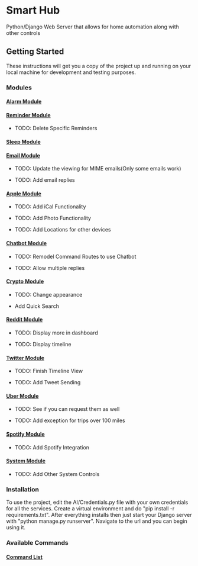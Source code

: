 # Smart Hub

Python/Django Web Server that allows for home automation along with other controls

## Getting Started

These instructions will get you a copy of the project up and running on your local machine for development and testing purposes.

### Modules

#### [Alarm Module](alarm-module.md)

#### [Reminder Module](reminder-module.md)

* TODO: Delete Specific Reminders

#### [Sleep Module](sleep-module.md)

#### [Email Module](email-module.md)

* TODO: Update the viewing for MIME emails(Only some emails work)

* TODO: Add email replies

#### [Apple Module](apple-module.md)

* TODO: Add iCal Functionality

* TODO: Add Photo Functionality

* TODO: Add Locations for other devices

#### [Chatbot Module](chatbot-module.md)

* TODO: Remodel Command Routes to use Chatbot

* TODO: Allow multiple replies

#### [Crypto Module](crypto-module.md)

* TODO: Change appearance

* Add Quick Search

#### [Reddit Module](chatbot-module.md)

* TODO: Display more in dashboard

* TODO: Display timeline

#### [Twitter Module](twitter-module.md)

* TODO: Finish Timeline View

* TODO: Add Tweet Sending

#### [Uber Module](uber-module.md)

* TODO: See if you can request them as well

* TODO: Add exception for trips over 100 miles

#### [Spotify Module](chatbot-module.md)

* TODO: Add Spotify Integration

#### [System Module](system-module.md)

* TODO: Add Other System Controls


### Installation

To use the project, edit the AI/Credentials.py file with your own credentials for all the services.
Create a virtual environment and do "pip install -r requirements.txt".
After everything installs then just start your Django server with "python manage.py runserver".
Navigate to the url and you can begin using it.

### Available Commands

#### [Command List](command-list.md)

